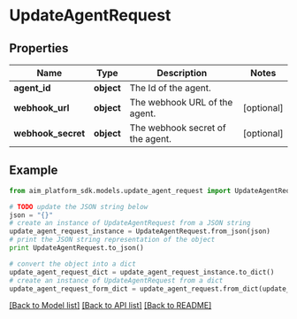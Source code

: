 # UpdateAgentRequest


## Properties
Name | Type | Description | Notes
------------ | ------------- | ------------- | -------------
**agent_id** | **object** | The Id of the agent. | 
**webhook_url** | **object** | The webhook URL of the agent. | [optional] 
**webhook_secret** | **object** | The webhook secret of the agent. | [optional] 

## Example

```python
from aim_platform_sdk.models.update_agent_request import UpdateAgentRequest

# TODO update the JSON string below
json = "{}"
# create an instance of UpdateAgentRequest from a JSON string
update_agent_request_instance = UpdateAgentRequest.from_json(json)
# print the JSON string representation of the object
print UpdateAgentRequest.to_json()

# convert the object into a dict
update_agent_request_dict = update_agent_request_instance.to_dict()
# create an instance of UpdateAgentRequest from a dict
update_agent_request_form_dict = update_agent_request.from_dict(update_agent_request_dict)
```
[[Back to Model list]](../README.md#documentation-for-models) [[Back to API list]](../README.md#documentation-for-api-endpoints) [[Back to README]](../README.md)


